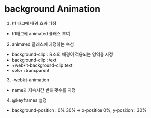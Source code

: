 # background Animation

1. h1 태그에 배경 효과 지정
- h1태그에 animated 클래스 부여

2. animated 클래스에 지정하는 속성
- background-clip : 요소의 배경이 적용되는 영역을 지정
- background-clip : text
- +webkit-background-clip:text
- color : transparent

3. -webkit-animation
- name과 지속시간 반복 횟수를 지정

4. @keyframes 설정
- background-position : 0% 30% → x-position 0%, y-position : 30%
